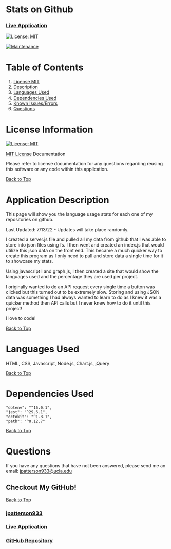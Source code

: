 # Stats on Github

### [Live Application](https://jpatterson933.github.io/Stats-On-Github/)

[![License: MIT](https://img.shields.io/badge/License-MIT-yellow.svg)](https://opensource.org/licenses/MIT)

[![Maintenance](https://img.shields.io/badge/Maintained%3F-yes-green.svg)](https://GitHub.com/Naereen/StrapDown.js/graphs/commit-activity)

# Table of Contents
1. [License MIT](#license-information)
2. [Description](#application-description)
3. [Languages Used](#languages-used)
4. [Dependencies Used](#dependencies-used)
5. [Known Issues/Errors](#known-issues/errors)
6. [Questions](#questions)

# License Information

[![License: MIT](https://img.shields.io/badge/License-MIT-yellow.svg)](https://opensource.org/licenses/MIT)

[MIT License](https://www.mit.edu/~amini/LICENSE.md) Documentation

Please refer to license documentation for any questions regarding reusing 
this software or any code within this application.

[Back to Top](#table-of-contents)

# Application Description

This page will show you the language usage stats for each one of my repositories on github. 

Last Updated: 7/13/22 - Updates will take place randomly.

I created a server.js file and pulled all my data from github that I was able to store into json files using fs. I then went and created an index.js that would utilize this json data on the front end. This became a much quicker way to create this program as I only need to pull and store data a single time for it to showcase my stats.

Using javascript I and graph.js, I then created a site that would show the languages used and the percentage they are used per project.

I originally wanted to do an API request every single time a button was clicked but this turned out to be extremely slow. Storing and using JSON data was something I had always wanted to learn to do as I knew it was a quicker method then API calls but I never knew how to do it until this project!

I love to code!

[Back to Top](#table-of-contents)

# Languages Used

HTML, CSS, Javascript, Node.js, Chart.js, jQuery

[Back to Top](#table-of-contents)

# Dependencies Used

    "dotenv": "^16.0.1",
    "jest": "^29.6.1",
    "octokit": "^1.8.1",
    "path": "^0.12.7"


[Back to Top](#table-of-contents)

# Questions

If you have any questions that have not been answered, please send me an email: jpatterson933@ucla.edu

## Checkout My GitHub!

[Back to Top](#table-of-contents)

### [jpatterson933](https://github.com/jpatterson933)
### [Live Application](https://jpatterson933.github.io/Stats-On-Github/)
### [GitHub Repository](https://github.com/jpatterson933/Stats-On-Github/settings/pages)